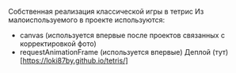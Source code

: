 Собственная реализация классической игры в тетрис
Из малоиспользуемого в проекте используются: 
 - canvas (используется впервые после проектов связанных с корректировкой фото)
 - requestAnimationFrame (используется впервые)
 Деплой (тут)[https://loki87by.github.io/tetris/]